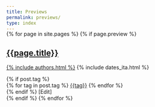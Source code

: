 ```yaml
---
title: Previews
permalink: previews/
type: index
---
```



<div class="small-bar" style="margin-top:-1rem;"></div>

{% for page in site.pages %}
{% if page.preview %}
<section class="post-title no-bar">
    <h1><a href="{{page.url}}">{{page.title}}</a></h1>
    <p class="script-text">
    <span class="author"><a class="link-scale-effect" href="{{site.about}}">{% include authors.html %}</a></span>
    <span class="date">{% include dates_ita.html %}</span>
    </p>
    {% if post.tag %}
    <div class="tags">
    <i class="fa fa-tag"></i>
    {% for tag in post.tag %}
    <a href="/{{tag}}" class="nobold">{{tag}}</a>
    {% endfor %}
    </div>
    {% endif %}
    [Edit]
</section>
{% endif %}
{% endfor %}
